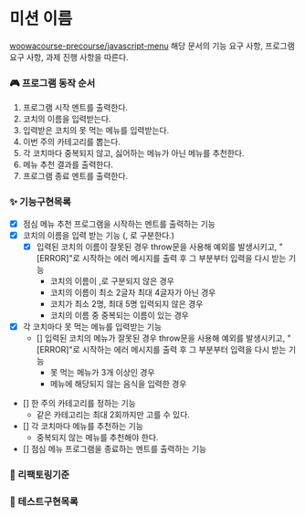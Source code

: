 # 미션 이름

[woowacourse-precourse/javascript-menu](https://github.com/useon/javascript-menu)
해당 문서의 기능 요구 사항, 프로그램 요구 사항, 과제 진행 사항을 따른다.

### 🎮 프로그램 동작 순서

1. 프로그램 시작 멘트를 출력한다.
2. 코치의 이름을 입력받는다.
3. 입력받은 코치의 못 먹는 메뉴를 입력받는다.
4. 이번 주의 카테고리를 뽑는다.
5. 각 코치마다 중복되지 않고, 싫어하는 메뉴가 아닌 메뉴를 추천한다.
6. 메뉴 추천 결과를 출력한다.
7. 프로그램 종료 멘트를 출력한다.

### ✨ 기능구현목록

- [x] 점심 메뉴 추천 프로그램을 시작하는 멘트를 출력하는 기능
- [x] 코치의 이름을 입력 받는 기능 (, 로 구분한다.)
  - [x] 입력된 코치의 이름이 잘못된 경우 throw문을 사용해 예외를 발생시키고, "[ERROR]"로 시작하는 에러 메시지를 출력 후 그 부분부터 입력을 다시 받는 기능
    - 코치의 이름이 ,로 구분되지 않은 경우
    - 코치의 이름이 최소 2글자 최대 4글자가 아닌 경우
    - 코치가 최소 2명, 최대 5명 입력되지 않은 경우
    - 코치의 이름 중 중복되는 이름이 있는 경우
- [x] 각 코치마다 못 먹는 메뉴를 입력받는 기능
  - [] 입력된 코치의 메뉴가 잘못된 경우 throw문을 사용해 예외를 발생시키고, "[ERROR]"로 시작하는 에러 메시지를 출력 후 그 부분부터 입력을 다시 받는 기능
    - 못 먹는 메뉴가 3개 이상인 경우
    - 메뉴에 해당되지 않는 음식을 입력한 경우
- [] 한 주의 카테고리를 정하는 기능
  - 같은 카테고리는 최대 2회까지만 고를 수 있다.
- [] 각 코치마다 메뉴를 추천하는 기능
  - 중복되지 않는 메뉴를 추천해야 한다.
- [] 점심 메뉴 프로그램을 종료하는 멘트를 출력하는 기능

### 🔨 리팩토링기준

### 🧪 테스트구현목록

